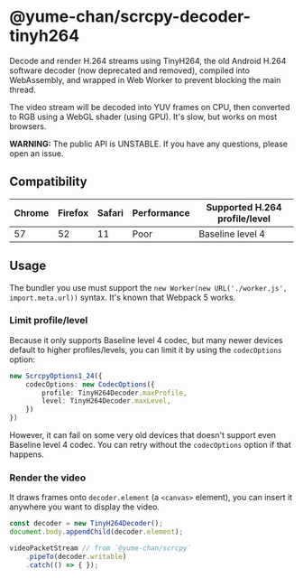 # @yume-chan/scrcpy-decoder-tinyh264

Decode and render H.264 streams using TinyH264, the old Android H.264 software decoder (now deprecated and removed), compiled into WebAssembly, and wrapped in Web Worker to prevent blocking the main thread.

The video stream will be decoded into YUV frames on CPU, then converted to RGB using a WebGL shader (using GPU). It's slow, but works on most browsers.

**WARNING:** The public API is UNSTABLE. If you have any questions, please open an issue.

## Compatibility

| Chrome | Firefox | Safari | Performance | Supported H.264 profile/level |
| ------ | ------- | ------ | ----------- | ----------------------------- |
| 57     | 52      | 11     | Poor        | Baseline level 4              |

## Usage

The bundler you use must support the `new Worker(new URL('./worker.js', import.meta.url))` syntax. It's known that Webpack 5 works.

### Limit profile/level

Because it only supports Baseline level 4 codec, but many newer devices default to higher profiles/levels, you can limit it by using the `codecOptions` option:

```ts
new ScrcpyOptions1_24({
    codecOptions: new CodecOptions({
        profile: TinyH264Decoder.maxProfile,
        level: TinyH264Decoder.maxLevel,
    })
})
```

However, it can fail on some very old devices that doesn't support even Baseline level 4 codec. You can retry without the `codecOptions` option if that happens.

### Render the video

It draws frames onto `decoder.element` (a `<canvas>` element), you can insert it anywhere you want to display the video.

```ts
const decoder = new TinyH264Decoder();
document.body.appendChild(decoder.element);

videoPacketStream // from `@yume-chan/scrcpy`
    .pipeTo(decoder.writable)
    .catch(() => { });
```
